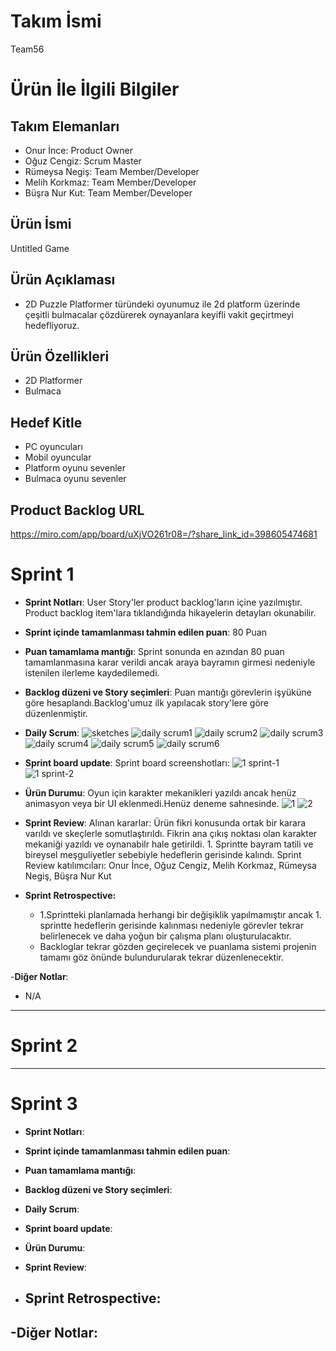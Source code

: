 # **Takım İsmi**

Team56

# Ürün İle İlgili Bilgiler

## Takım Elemanları

- Onur İnce: Product Owner
- Oğuz Cengiz: Scrum Master
- Rümeysa Negiş: Team Member/Developer
- Melih Korkmaz: Team Member/Developer
- Büşra Nur Kut: Team Member/Developer

## Ürün İsmi

Untitled Game

## Ürün Açıklaması

- 2D Puzzle Platformer türündeki oyunumuz ile 2d platform üzerinde çeşitli bulmacalar çözdürerek oynayanlara keyifli vakit geçirtmeyi hedefliyoruz.

## Ürün Özellikleri
- 2D Platformer
- Bulmaca
## Hedef Kitle

- PC oyuncuları
- Mobil oyuncular
- Platform oyunu sevenler
- Bulmaca oyunu sevenler

## Product Backlog URL

https://miro.com/app/board/uXjVO261r08=/?share_link_id=398605474681


# Sprint 1

- **Sprint Notları**: User Story'ler product backlog'ların içine yazılmıştır. Product backlog item'lara tıklandığında hikayelerin detayları okunabilir.

- **Sprint içinde tamamlanması tahmin edilen puan**: 80 Puan

- **Puan tamamlama mantığı**: Sprint sonunda en azından 80 puan tamamlanmasına karar verildi ancak araya bayramın girmesi nedeniyle istenilen ilerleme kaydedilemedi.

- **Backlog düzeni ve Story seçimleri**: Puan mantığı görevlerin işyüküne göre hesaplandı.Backlog'umuz ilk yapılacak story'lere göre düzenlenmiştir.

- **Daily Scrum**: 
![sketches](https://user-images.githubusercontent.com/103571825/167484111-843f9508-26cf-4f6f-8f24-66505da09faa.jpg)
![daily scrum1](https://user-images.githubusercontent.com/74148901/167481602-b6dc500f-8ee2-48ed-b345-548eea939df6.png)
![daily scrum2](https://user-images.githubusercontent.com/74148901/167481608-30404cb4-d2f4-413d-ad3c-b322d3b0d035.png)
![daily scrum3](https://user-images.githubusercontent.com/74148901/167481610-4b0dc827-d414-4631-bbf7-065daa068d63.png)
![daily scrum4](https://user-images.githubusercontent.com/74148901/167481615-79331375-15b1-4733-bb14-d7aeaf1aa3e3.png)
![daily scrum5](https://user-images.githubusercontent.com/74148901/167481616-783f3c89-741d-43c3-ba16-0a670121c3ab.png)
![daily scrum6](https://user-images.githubusercontent.com/74148901/167481618-239a64ef-9c77-41db-9d31-a60a3c5a6e10.png)


- **Sprint board update**: Sprint board screenshotları: 
![1 sprint-1](https://user-images.githubusercontent.com/103571825/167445984-a3b6b9b5-202c-4c72-bb70-da8fd812be73.jpg)
![1 sprint-2](https://user-images.githubusercontent.com/103571825/167445996-fd5dadbf-24b3-4010-b341-d786fbc3e358.jpg)



- **Ürün Durumu**: Oyun için karakter mekanikleri yazıldı ancak henüz animasyon veya bir UI eklenmedi.Henüz deneme sahnesinde.
![1](https://user-images.githubusercontent.com/71657838/167723334-e64de912-869e-44ab-9473-2094ea99735a.png)
![2](https://user-images.githubusercontent.com/71657838/167723343-cf7d9eb0-0bdc-4627-b33b-9c0d1787c65e.png)


- **Sprint Review**: 
Alınan kararlar: Ürün fikri konusunda ortak bir karara varıldı ve skeçlerle somutlaştırıldı. Fikrin ana çıkış noktası olan karakter mekaniği yazıldı ve oynanabilr hale getirildi. 1. Sprintte bayram tatili ve bireysel meşguliyetler sebebiyle hedeflerin gerisinde kalındı.
Sprint Review katılımcıları: Onur İnce, Oğuz Cengiz, Melih Korkmaz, Rümeysa Negiş, Büşra Nur Kut

- **Sprint Retrospective:**
  - 1.Sprintteki planlamada herhangi bir değişiklik yapılmamıştır ancak 1. sprintte hedeflerin gerisinde kalınması nedeniyle görevler tekrar belirlenecek ve daha yoğun bir çalışma planı oluşturulacaktır.
  - Backloglar tekrar gözden geçirelecek ve puanlama sistemi projenin tamamı göz önünde bulundurularak tekrar düzenlenecektir.

-**Diğer Notlar**:
- N/A

---

# Sprint 2


---

# Sprint 3
- **Sprint Notları**: 

- **Sprint içinde tamamlanması tahmin edilen puan**: 

- **Puan tamamlama mantığı**: 

- **Backlog düzeni ve Story seçimleri**: 

- **Daily Scrum**: 



- **Sprint board update**: 

- **Ürün Durumu**: 


- **Sprint Review**: 


- **Sprint Retrospective:**
  - 

-**Diğer Notlar**:
- 
